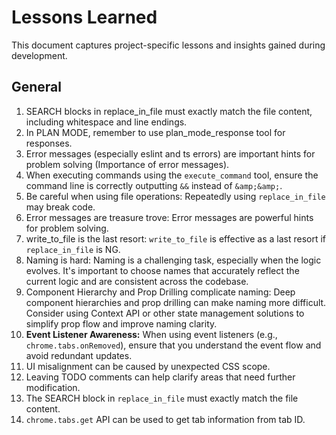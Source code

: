 # Lessons Learned

This document captures project-specific lessons and insights gained during development.

## General

1.  SEARCH blocks in replace_in_file must exactly match the file content, including whitespace and line endings.
2.  In PLAN MODE, remember to use plan_mode_response tool for responses.
3.  Error messages (especially eslint and ts errors) are important hints for problem solving (Importance of error messages).
4.  When executing commands using the `execute_command` tool, ensure the command line is correctly outputting `&&` instead of `&amp;&amp;`.
5.  Be careful when using file operations: Repeatedly using `replace_in_file` may break code.
6.  Error messages are treasure trove: Error messages are powerful hints for problem solving.
7.  write_to_file is the last resort: `write_to_file` is effective as a last resort if `replace_in_file` is NG.
8.  Naming is hard: Naming is a challenging task, especially when the logic evolves. It's important to choose names that accurately reflect the current logic and are consistent across the codebase.
9.  Component Hierarchy and Prop Drilling complicate naming: Deep component hierarchies and prop drilling can make naming more difficult. Consider using Context API or other state management solutions to simplify prop flow and improve naming clarity.
10. **Event Listener Awareness:** When using event listeners (e.g., `chrome.tabs.onRemoved`), ensure that you understand the event flow and avoid redundant updates.
11. UI misalignment can be caused by unexpected CSS scope.
12. Leaving TODO comments can help clarify areas that need further modification.
13. The SEARCH block in `replace_in_file` must exactly match the file content.
14. `chrome.tabs.get` API can be used to get tab information from tab ID.

